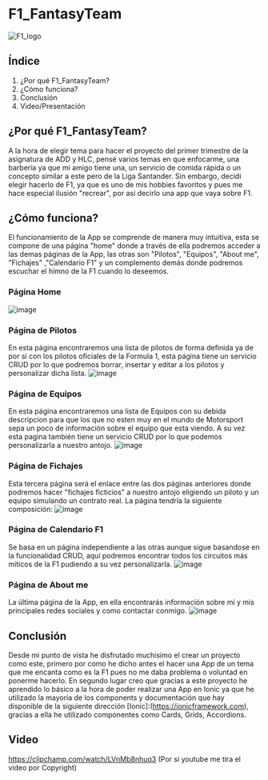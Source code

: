 # F1_FantasyTeam 
![F1_logo](https://user-images.githubusercontent.com/91873665/207939847-5e583aad-f48c-42d6-a6c8-40904f1f1378.jpg)

## Índice
1. ¿Por qué F1_FantasyTeam?
2. ¿Cómo funciona?
3. Conclusión
4. Video/Presentación

## ¿Por qué F1_FantasyTeam?
A la hora de elegir tema para hacer el proyecto del primer trimestre de la asignatura de ADD y HLC, pensé varios temas en que enfocarme, una barbería ya que mi amigo tiene una, un servicio de comida rápida o un concepto similar a este pero de la Liga Santander. Sin embargo, decidí elegir hacerlo de F1, ya que es uno de mis hobbies favoritos y pues me hace especial ilusión "recrear", por así decirlo una app que vaya sobre F1. 

## ¿Cómo funciona?
El funcionamiento de la App se comprende de manera muy intuitiva, esta se compone de una página "home" donde a través de ella podremos acceder a las demas páginas de la App, las otras son "Pilotos", "Equipos", "About me", "Fichajes" ,"Calendario F1" y un complemento demás donde podremos escuchar el himno de la F1 cuando lo deseemos.

### Página Home
![image](https://user-images.githubusercontent.com/91873665/207657586-a7abe5b2-d87b-41de-af6d-b0fd98da9b51.png)

### Página de Pilotos
En esta página encontraremos una lista de pilotos de forma definida ya de por si con los pilotos oficiales de la Formula 1, esta página tiene un servicio CRUD por lo que podremos borrar, insertar y editar a los pilotos y personalizar dicha lista.
![image](https://user-images.githubusercontent.com/91873665/207657702-00ef7cde-8879-4a99-b32c-fd3dd61ef2db.png)

### Página de Equipos
En esta página encontraremos una lista de Equipos con su debida descripcion para que los que no esten muy en el mundo de Motorsport sepa un poco de información sobre el equipo que esta viendo. A su vez esta pagina también tiene un servicio CRUD por lo que podemos personalizarla a nuestro antojo.
![image](https://user-images.githubusercontent.com/91873665/207658772-872b0766-fa64-448c-9b24-46607c7bb8de.png)

###  Página de Fichajes
Esta tercera página será el enlace entre las dos páginas anteriores donde podremos hacer "fichajes ficticios" a nuestro antojo eligiendo un piloto y un equipo simulando un contrato real. La página tendría la siguiente composición:
![image](https://user-images.githubusercontent.com/91873665/207660262-a0aaa35e-9ea8-483d-89ac-6fc7d0d4d627.png)

### Página de Calendario F1
Se basa en un página independiente a las otras aunque sigue basandose en la funcionalidad CRUD, aquí podremos encontrar todos los circuitos más míticos de la F1 pudiendo a su vez personalizarla.
![image](https://user-images.githubusercontent.com/91873665/207661173-ef6ee784-c652-4eff-a3f2-e21f46aed988.png)

### Página de About me
La última página de la App, en ella encontrarás información sobre mi y mis principales redes sociales y como contactar conmigo.
![image](https://user-images.githubusercontent.com/91873665/207661853-f1afbf54-f61f-4929-9f3d-d2dd0e3733d2.png)

## Conclusión
Desde mi punto de vista he disfrutado muchisimo el crear un proyecto como este, primero por como he dicho antes el hacer una App de un tema que me encanta como es la F1 pues no me daba problema o voluntad en ponerme hacerlo. En segundo lugar creo que gracias a este proyecto he aprendido lo básico a la hora de poder realizar una App en Ionic ya que he utilizado la mayoria de los components y documentación que hay disponible de la siguiente dirección [Ionic]:(https://ionicframework.com), gracias a ella he utilizado componentes como Cards, Grids, Accordions.

## Video
https://clipchamp.com/watch/LVnMb8nhuq3 (Por si youtube me tira el video por Copyright)
